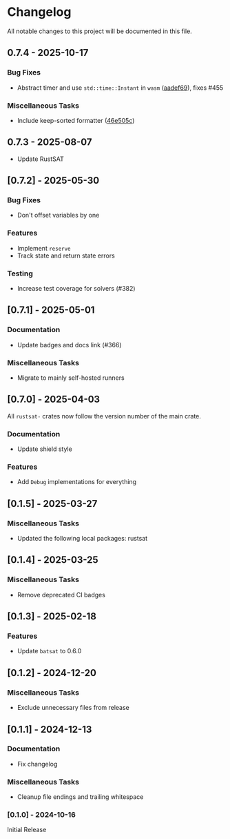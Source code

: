 # Changelog

All notable changes to this project will be documented in this file.

## 0.7.4 - 2025-10-17

### Bug Fixes

- Abstract timer and use `std::time::Instant` in `wasm` ([aadef69](aadef69472923d57e99a541c64376dbccaf3a855)), fixes #455

### Miscellaneous Tasks

- Include keep-sorted formatter ([46e505c](46e505cca3e50b7743c47288b2fb2610da3f1952))

<!-- generated by git-cliff -->

## 0.7.3 - 2025-08-07

- Update RustSAT

<!-- generated by git-cliff -->
## [0.7.2] - 2025-05-30

### Bug Fixes

- Don't offset variables by one

### Features

- Implement `reserve`
- Track state and return state errors

### Testing

- Increase test coverage for solvers (#382)

<!-- generated by git-cliff -->
## [0.7.1] - 2025-05-01

### Documentation

- Update badges and docs link (#366)

### Miscellaneous Tasks

- Migrate to mainly self-hosted runners

<!-- generated by git-cliff -->
## [0.7.0] - 2025-04-03

All `rustsat-` crates now follow the version number of the main crate.

### Documentation

- Update shield style

### Features

- Add `Debug` implementations for everything

<!-- generated by git-cliff -->
## [0.1.5] - 2025-03-27

### Miscellaneous Tasks

- Updated the following local packages: rustsat

<!-- generated by git-cliff -->
## [0.1.4] - 2025-03-25

### Miscellaneous Tasks

- Remove deprecated CI badges

<!-- generated by git-cliff -->
## [0.1.3] - 2025-02-18

### Features

- Update `batsat` to 0.6.0

<!-- generated by git-cliff -->
## [0.1.2] - 2024-12-20

### Miscellaneous Tasks

- Exclude unnecessary files from release

<!-- generated by git-cliff -->
## [0.1.1] - 2024-12-13

### Documentation

- Fix changelog

### Miscellaneous Tasks

- Cleanup file endings and trailing whitespace

<!-- generated by git-cliff -->
### [0.1.0] - 2024-10-16

Initial Release

<!-- generated by git-cliff -->
